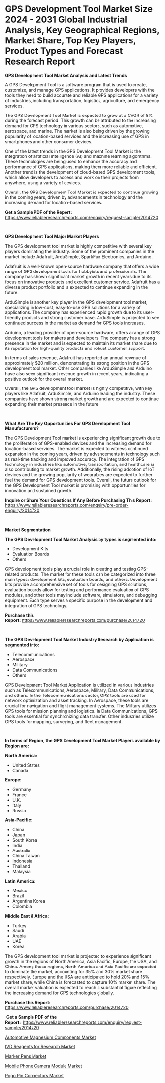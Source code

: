 <p><h1>GPS Development Tool Market Size 2024 - 2031 Global Industrial Analysis, Key Geographical Regions, Market Share, Top Key Players, Product Types and Forecast Research Report</h1></p><p><strong>GPS Development Tool Market Analysis and Latest Trends</strong></p>
<p><p>A GPS Development Tool is a software program that is used to create, customize, and manage GPS applications. It provides developers with the tools they need to build accurate and reliable GPS applications for a variety of industries, including transportation, logistics, agriculture, and emergency services.</p><p>The GPS Development Tool Market is expected to grow at a CAGR of 8% during the forecast period. This growth can be attributed to the increasing demand for GPS technology in various sectors, such as automotive, aerospace, and marine. The market is also being driven by the growing popularity of location-based services and the increasing use of GPS in smartphones and other consumer devices.</p><p>One of the latest trends in the GPS Development Tool Market is the integration of artificial intelligence (AI) and machine learning algorithms. These technologies are being used to enhance the accuracy and performance of GPS applications, making them more reliable and efficient. Another trend is the development of cloud-based GPS development tools, which allow developers to access and work on their projects from anywhere, using a variety of devices.</p><p>Overall, the GPS Development Tool Market is expected to continue growing in the coming years, driven by advancements in technology and the increasing demand for location-based services.</p></p>
<p><strong>Get a Sample PDF of the Report:&nbsp;</strong> <a href="https://www.reliableresearchreports.com/enquiry/request-sample/2014720">https://www.reliableresearchreports.com/enquiry/request-sample/2014720</a></p>
<p>&nbsp;</p>
<p><strong>GPS Development Tool Major Market Players</strong></p>
<p><p>The GPS development tool market is highly competitive with several key players dominating the industry. Some of the prominent companies in the market include Adafruit, ArduSimple, SparkFun Electronics, and Arduino.</p><p>Adafruit is a well-known open-source hardware company that offers a wide range of GPS development tools for hobbyists and professionals. The company has shown significant market growth in recent years due to its focus on innovative products and excellent customer service. Adafruit has a diverse product portfolio and is expected to continue expanding in the future.</p><p>ArduSimple is another key player in the GPS development tool market, specializing in low-cost, easy-to-use GPS solutions for a variety of applications. The company has experienced rapid growth due to its user-friendly products and strong customer base. ArduSimple is projected to see continued success in the market as demand for GPS tools increases.</p><p>Arduino, a leading provider of open-source hardware, offers a range of GPS development tools for makers and developers. The company has a strong presence in the market and is expected to maintain its market share due to its reputation for high-quality products and robust customer support.</p><p>In terms of sales revenue, Adafruit has reported an annual revenue of approximately $20 million, demonstrating its strong position in the GPS development tool market. Other companies like ArduSimple and Arduino have also seen significant revenue growth in recent years, indicating a positive outlook for the overall market.</p><p>Overall, the GPS development tool market is highly competitive, with key players like Adafruit, ArduSimple, and Arduino leading the industry. These companies have shown strong market growth and are expected to continue expanding their market presence in the future.</p></p>
<p>&nbsp;</p>
<p><strong>What Are The Key Opportunities For GPS Development Tool Manufacturers?</strong></p>
<p><p>The GPS Development Tool market is experiencing significant growth due to the proliferation of GPS-enabled devices and the increasing demand for location-based services. The market is expected to witness continued expansion in the coming years, driven by advancements in technology such as real-time tracking and improved accuracy. The integration of GPS technology in industries like automotive, transportation, and healthcare is also contributing to market growth. Additionally, the rising adoption of IoT devices and the growing popularity of wearables are expected to further fuel the demand for GPS development tools. Overall, the future outlook for the GPS Development Tool market is promising with opportunities for innovation and sustained growth.</p></p>
<p><strong>Inquire or Share Your Questions If Any Before Purchasing This Report:</strong> <a href="https://www.reliableresearchreports.com/enquiry/pre-order-enquiry/2014720">https://www.reliableresearchreports.com/enquiry/pre-order-enquiry/2014720</a></p>
<p>&nbsp;</p>
<p><strong>Market Segmentation</strong></p>
<p><strong>The GPS Development Tool Market Analysis by types is segmented into:</strong></p>
<p><ul><li>Development Kits</li><li>Evaluation Boards</li><li>Others</li></ul></p>
<p><p>GPS development tools play a crucial role in creating and testing GPS-related products. The market for these tools can be categorized into three main types: development kits, evaluation boards, and others. Development kits provide a comprehensive set of tools for designing GPS solutions, evaluation boards allow for testing and performance evaluation of GPS modules, and other tools may include software, simulators, and debugging equipment. Each type serves a specific purpose in the development and integration of GPS technology.</p></p>
<p><strong>Purchase this Report:&nbsp;</strong><a href="https://www.reliableresearchreports.com/purchase/2014720">https://www.reliableresearchreports.com/purchase/2014720</a></p>
<p>&nbsp;</p>
<p><strong>The GPS Development Tool Market Industry Research by Application is segmented into:</strong></p>
<p><ul><li>Telecommunications</li><li>Aerospace</li><li>Military</li><li>Data Communications</li><li>Others</li></ul></p>
<p><p>GPS Development Tool Market Application is utilized in various industries such as Telecommunications, Aerospace, Military, Data Communications, and others. In the Telecommunications sector, GPS tools are used for network optimization and asset tracking. In Aerospace, these tools are crucial for navigation and flight management systems. The Military utilizes GPS tools for mission planning and logistics. In Data Communications, GPS tools are essential for synchronizing data transfer. Other industries utilize GPS tools for mapping, surveying, and fleet management.</p></p>
<p>&nbsp;</p>
<p><strong>In terms of Region, the GPS Development Tool Market Players available by Region are:</strong></p>
<p>
    <p> <strong> North America: </strong>
        <ul>
            <li>United States</li>
            <li>Canada</li>
        </ul>
        </p> 
    <p> <strong> Europe: </strong>
        <ul>
            <li>Germany</li>
            <li>France</li>
            <li>U.K.</li>
            <li>Italy</li>
            <li>Russia</li>
        </ul>
        </p> 
    <p> <strong> Asia-Pacific: </strong>
        <ul>
            <li>China</li>
            <li>Japan</li>
            <li>South Korea</li>
            <li>India</li>
            <li>Australia</li>
            <li>China Taiwan</li>
            <li>Indonesia</li>
            <li>Thailand</li>
            <li>Malaysia</li>
        </ul>
        </p> 
    <p> <strong> Latin America: </strong>
        <ul>
            <li>Mexico</li>
            <li>Brazil</li>
            <li>Argentina Korea</li>
            <li>Colombia</li>
        </ul>
        </p> 
    <p> <strong> Middle East & Africa: </strong>
        <ul>
            <li>Turkey</li>
            <li>Saudi</li>
            <li>Arabia</li>
            <li>UAE</li>
            <li>Korea</li>
        </ul>
    </p>
    </p>
<p><p>The GPS development tool market is projected to experience significant growth in the regions of North America, Asia Pacific, Europe, the USA, and China. Among these regions, North America and Asia Pacific are expected to dominate the market, accounting for 35% and 30% market share respectively. Europe and the USA are anticipated to hold 20% and 15% market share, while China is forecasted to capture 10% market share. The overall market valuation is expected to reach a substantial figure reflecting the increasing demand for GPS technologies globally.</p></p>
<p><strong>Purchase this Report: </strong><a href="https://www.reliableresearchreports.com/purchase/2014720">https://www.reliableresearchreports.com/purchase/2014720</a></p>
<p>&nbsp;<strong>Get a Sample PDF of the Report:&nbsp;&nbsp;</strong><a href="https://www.reliableresearchreports.com/enquiry/request-sample/2014720">https://www.reliableresearchreports.com/enquiry/request-sample/2014720</a></p>
<p><strong></strong></p>
<p><p><a href="https://sulfuric-clavicle-d39.notion.site/Automotive-Magnesium-Components-Market-Size-2024-2031-Global-Industrial-Analysis-Key-Geographical-b00fa1641c9c411392c5c2a64eb5aaa4">Automotive Magnesium Components Market</a></p><p><a href="https://sulfuric-clavicle-d39.notion.site/IVD-Reagents-for-Research-Market-Provides-a-Comprehensive-Analysis-Including-a-Macro-Overview-of-the-a433f6ff221a4036b007fec2e77ffb06">IVD Reagents for Research Market</a></p><p><a href="https://view.publitas.com/reportprime-1/marker-pens-market-analysis-examines-its-scope-on-growth-opportunities-and-forecasted-trends-spanning-from-2024-to-2031/">Marker Pens Market</a></p><p><a href="https://view.publitas.com/reportprime-1/mobile-phone-camera-module-market-furnish-information-about-market-size-market-share-market-dynamics-and-projections-spanning-from-2024-to-2031/">Mobile Phone Camera Module Market</a></p><p><a href="https://automatic-knee-4c7.notion.site/Pogo-Pin-Connectors-Market-Growth-Market-Trends-COVID-19-Impact-and-Forecasts-for-period-from-202-c2a2f76efc004a0bb521a1a5475ba51d">Pogo Pin Connectors Market</a></p></p>